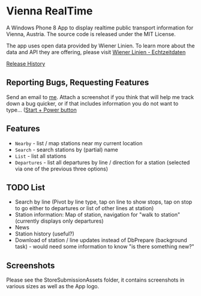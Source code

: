 Vienna RealTime
==============

A Windows Phone 8 App to display realtime public transport information for Vienna, Austria.
The source code is released under the MIT License.

The app uses open data provided by Wiener Linien. To learn more about the data and API they are offering,
please visit [Wiener Linien - Echtzeitdaten](https://open.wien.at/site/datensatz/?id=add66f20-d033-4eee-b9a0-47019828e698)

[Release History](https://github.com/christophwille/viennarealtime/wiki/Release-History)

## Reporting Bugs, Requesting Features

Send an email to [me](mailto:christoph.wille@gmail.com). Attach a screenshot if you think that will help me track down a bug quicker, or if that includes 
information you do not want to type... ([Start + Power button](http://www.windowsphone.com/en-us/how-to/wp8/photos/take-a-screenshot)

## Features

* `Nearby` - list / map stations near my current location
* `Search` - search stations by (partial) name
* `List` - list all stations
* `Departures` - list all departures by line / direction for a station (selected via one of the previous three options)

## TODO List

* Search by line (Pivot by line type, tap on line to show stops, tap on stop to go either to departures or list of other lines at station)
* Station information: Map of station, navigation for "walk to station" (currently displays only departures)
* News
* Station history (useful?)
* Download of station / line updates instead of DbPrepare (background task) - would need some information to know "is there something new?"
	
## Screenshots

Please see the StoreSubmissionAssets folder, it contains screenshots in various sizes as well as the App logo.